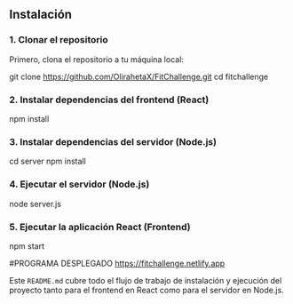 ## Instalación

### 1. Clonar el repositorio

Primero, clona el repositorio a tu máquina local:

git clone https://github.com/OlirahetaX/FitChallenge.git
cd fitchallenge

### 2. Instalar dependencias del frontend (React)

npm install

### 3. Instalar dependencias del servidor (Node.js)

cd server
npm install

### 4.  Ejecutar el servidor (Node.js)

node server.js

### 5. Ejecutar la aplicación React (Frontend)

npm start

#PROGRAMA DESPLEGADO
https://fitchallenge.netlify.app

Este `README.md` cubre todo el flujo de trabajo de instalación y ejecución del proyecto tanto para el frontend en React como para el servidor en Node.js.
